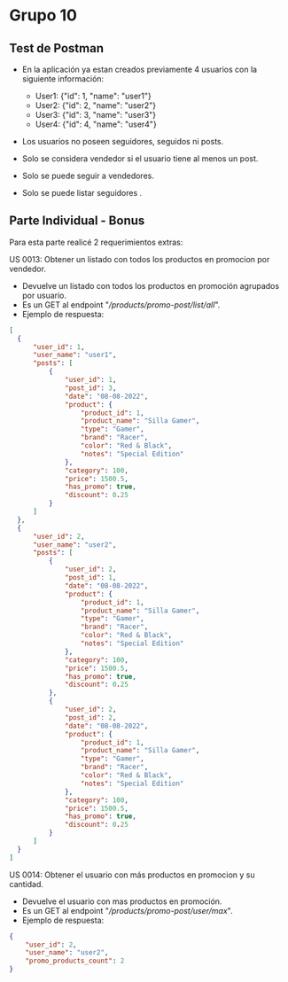 # Grupo 10

## Test de Postman

- En la aplicación ya estan creados previamente 4 usuarios con la siguiente información:
  - User1: {"id": 1, "name": "user1"}
  - User2: {"id": 2, "name": "user2"}
  - User3: {"id": 3, "name": "user3"}
  - User4: {"id": 4, "name": "user4"}

- Los usuarios no poseen seguidores, seguidos ni posts.
- Solo se considera vendedor si el usuario tiene al menos un post.
- Solo se puede seguir a vendedores.
- Solo se puede listar seguidores .

## Parte Individual - Bonus

Para esta parte realicé 2 requerimientos extras:

US 0013: Obtener un listado con todos los productos en promocion por vendedor.
- Devuelve un listado con todos los productos en promoción agrupados por usuario.
- Es un GET al endpoint "_/products/promo-post/list/all_".
- Ejemplo de respuesta:
```json
[
  {
      "user_id": 1,
      "user_name": "user1",
      "posts": [
          {
              "user_id": 1,
              "post_id": 3,
              "date": "08-08-2022",
              "product": {
                  "product_id": 1,
                  "product_name": "Silla Gamer",
                  "type": "Gamer",
                  "brand": "Racer",
                  "color": "Red & Black",
                  "notes": "Special Edition"
              },
              "category": 100,
              "price": 1500.5,
              "has_promo": true,
              "discount": 0.25
          }
      ]
  },
  {
      "user_id": 2,
      "user_name": "user2",
      "posts": [
          {
              "user_id": 2,
              "post_id": 1,
              "date": "08-08-2022",
              "product": {
                  "product_id": 1,
                  "product_name": "Silla Gamer",
                  "type": "Gamer",
                  "brand": "Racer",
                  "color": "Red & Black",
                  "notes": "Special Edition"
              },
              "category": 100,
              "price": 1500.5,
              "has_promo": true,
              "discount": 0.25
          },
          {
              "user_id": 2,
              "post_id": 2,
              "date": "08-08-2022",
              "product": {
                  "product_id": 1,
                  "product_name": "Silla Gamer",
                  "type": "Gamer",
                  "brand": "Racer",
                  "color": "Red & Black",
                  "notes": "Special Edition"
              },
              "category": 100,
              "price": 1500.5,
              "has_promo": true,
              "discount": 0.25
          }
      ]
  }
]
```
  
  
US 0014: Obtener el usuario con más productos en promocion y su cantidad.
- Devuelve el usuario con mas productos en promoción.
- Es un GET al endpoint "_/products/promo-post/user/max_".
- Ejemplo de respuesta:
```json
{
    "user_id": 2,
    "user_name": "user2",
    "promo_products_count": 2
}
```